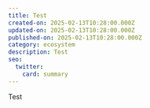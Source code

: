 ```yaml
---
title: Test
created-on: 2025-02-13T10:28:00.000Z
updated-on: 2025-02-13T10:28:00.000Z
published-on: 2025-02-13T10:28:00.000Z
category: ecosystem
description: Test
seo:
  twitter:
    card: summary
---
```

Test
